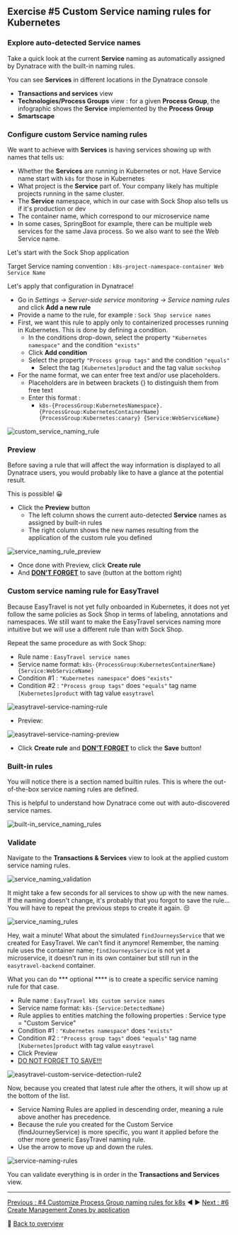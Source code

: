 ## Exercise #5 Custom Service naming rules for Kubernetes

### Explore auto-detected Service names

Take a quick look at the current <b>Service</b> naming as automatically assigned by Dynatrace with the built-in naming rules.

You can see <b>Services</b> in different locations in the Dynatrace console

- <b>Transactions and services</b> view
- <b>Technologies/Process Groups</b> view : for a given <b>Process Group</b>, the infographic shows the <b>Service</b> implemented by the <b>Process Group</b>
- <b>Smartscape</b>

### Configure custom Service naming rules

We want to achieve with <b>Services</b> is having services showing up with names that tells us:

- Whether the <b>Services</b> are running in Kubernetes or not. Have Service name start with `k8s` for those in Kubernetes
- What project is the <b>Service</b> part of. Your company likely has multiple projects running in the same cluster.
- The <b>Service</b> namespace, which in our case with Sock Shop also tells us if it's production or dev
- The container name, which correspond to our microservice name
- In some cases, SpringBoot for example, there can be multiple web services for the same Java process. So we also want to see the Web Service name. 

Let's start with the Sock Shop application

Target Service naming convention :  `k8s-project-namespace-container Web Service Name`

Let's apply that configuration in Dynatrace!

- Go in <i>Settings -> Server-side service monitoring -> Service naming rules</i> and click <b>Add a new rule</b>
- Provide a name to the rule, for example : `Sock Shop service names`
- First, we want this rule to apply only to containerized processes running in Kubernetes. This is done by defining a condition.
  - In the conditions drop-down, select the property `"Kubernetes namespace"` and the condition `"exists"`
  - Click <b>Add condition</b>
  - Select the property `"Process group tags"` and the condition `"equals"`
    - Select the tag `[Kubernetes]product` and the tag value `sockshop`
- For the name format, we can enter free text and/or use placeholders.
  - Placeholders are in between brackets {} to distinguish them from free text
  - Enter this format : 
    - `k8s-{ProcessGroup:KubernetesNamespace}.{ProcessGroup:KubernetesContainerName} {ProcessGroup:Kubernetes:canary} {Service:WebServiceName}`

![custom_service_naming_rule](../../assets/images/sockshop-service-naming-rule.png)

### Preview 

Before saving a rule that will affect the way information is displayed to all Dynatrace users, you would probably like to have a glance at the potential result. 

This is possible! :grinning:

- Click the <b>Preview</b> button
  - The left column shows the current auto-detected <b>Service</b> names as assigned by built-in rules
  - The right column shows the new names resulting from the application of the custom rule you defined

![service_naming_rule_preview](../../assets/images/sockshop-service-naming-preview.png)

- Once done with Preview, click <b>Create rule</b>
- And <u><b>DON'T FORGET</b></u> to save (button at the bottom right)

### Custom service naming rule for EasyTravel

Because EasyTravel is not yet fully onboarded in Kubernetes, it does not yet follow the same policies as Sock Shop in terms of labeling, annotations and namespaces. We still want to make the EasyTravel services naming more intuitive but we will use a different rule than with Sock Shop.

Repeat the same procedure as with Sock Shop:

- Rule name : `EasyTravel service names`
- Service name format: `k8s-{ProcessGroup:KubernetesContainerName} {Service:WebServiceName}`
- Condition #1 : `"Kubernetes namespace"` does `"exists"`
- Condition #2 : `"Process group tags"` does `"equals"` tag name `[Kubernetes]product` with tag value `easytravel`

![easytravel-service-naming-rule](../../assets/images/easytravel-service-naming-rule.png)

 - Preview:

![easytravel-service-naming-preview](../../assets/images/easytravel-service-naming-preview.png)

- Click <b>Create rule</b> and <u><b>DON'T FORGET</b></u> to click the <b>Save</b> button!

### Built-in rules

You will notice there is a section named builtin rules. This is where the out-of-the-box service naming rules are defined. 

This is helpful to understand how Dynatrace come out with auto-discovered service names. 

![built-in_service_naming_rules](../../assets/images/built-in_service_naming_rules.png)

### Validate

Navigate to the <b>Transactions & Services</b> view to look at the applied custom service naming rules.

![service_naming_validation](../../assets/images/service_naming_validation.png)

It might take a few seconds for all services to show up with the new names. If the naming doesn't change, it's probably that you forgot to save the rule... You will have to repeat the previous steps to create it again. :unamused:

![service_naming_rules](../../assets/images/service_naming_rules.png)

Hey, wait a minute! What about the simulated `findJourneysService` that we created for EasyTravel. We can't find it anymore!
Remember, the naming rule uses the container name; `findJourneysService` is not yet a microservice, it doesn't run in its own container but still run in the `easytravel-backend` container.

What you can do *** optional **** is to create a specific service naming rule for that case.

- Rule name : `EasyTravel k8s custom service names`
- Service name format: `k8s-{Service:DetectedName}`
- Rule applies to entities matching the following properties : Service type = "Custom Service"
- Condition #1 : `"Kubernetes namespace"` does `"exists"`
- Condition #2 : `"Process group tags"` does `"equals"` tag name `[Kubernetes]product` with tag value `easytravel`
- Click Preview
- <u>DO NOT FORGET TO SAVE!!!</u>

![easytravel-custom-service-detection-rule2](../../assets/images/easytravel-custom-service-detection-rule2.png)

Now, because you created that latest rule after the others, it will show up at the bottom of the list.

- Service Naming Rules are applied in descending order, meaning a rule above another has precedence.
- Because the rule you created for the Custom Service (findJourneyService) is more specific, you want it applied before the other more generic EasyTravel naming rule. 
- Use the arrow to move up and down the rules.

![service-naming-rules](../../assets/images/service-naming-rules.png)

You can validate everything is in order in the <b>Transactions and Services</b> view.

---

[Previous : #4 Customize Process Group naming rules for k8s](../04_Customize_PG_naming_rules) :arrow_backward: :arrow_forward: [Next : #6 Create Management Zones by application](../06_Management_Zones_by_application)

:arrow_up_small: [Back to overview](../README.md)
